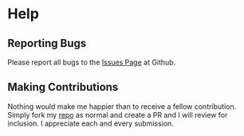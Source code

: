 # Help

## Reporting Bugs
Please report all bugs to the [Issues Page](https://github.com/jacobsen9026/AD-Accounts-Manager/issues) at Github.
## Making Contributions
Nothing would make me happier than to receive a fellow contribution. Simply fork my [repo](https://github.com/jacobsen9026/AD-Accounts-Manager) as normal and create a PR and I will review for inclusion.
I appreciate each and every submission.